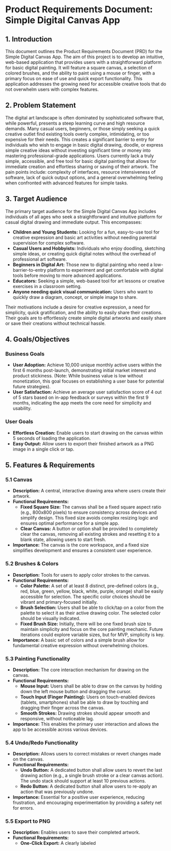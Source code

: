# Product Requirements Document: Simple Digital Canvas App

## 1. Introduction

This document outlines the Product Requirements Document (PRD) for the Simple Digital Canvas App. The aim of this project is to develop an intuitive, web-based application that provides users with a straightforward platform for basic digital painting. It will feature a square canvas, a selection of colored brushes, and the ability to paint using a mouse or finger, with a primary focus on ease of use and quick export functionality. This application addresses the growing need for accessible creative tools that do not overwhelm users with complex features.

## 2. Problem Statement

The digital art landscape is often dominated by sophisticated software that, while powerful, presents a steep learning curve and high resource demands. Many casual users, beginners, or those simply seeking a quick creative outlet find existing tools overly complex, intimidating, or too expensive for their needs. This creates a significant barrier to entry for individuals who wish to engage in basic digital drawing, doodle, or express simple creative ideas without investing significant time or money into mastering professional-grade applications. Users currently lack a truly simple, accessible, and free tool for basic digital painting that allows for immediate creation and effortless sharing or saving of their artwork. The pain points include: complexity of interfaces, resource intensiveness of software, lack of quick output options, and a general overwhelming feeling when confronted with advanced features for simple tasks.

## 3. Target Audience

The primary target audience for the Simple Digital Canvas App includes individuals of all ages who seek a straightforward and intuitive platform for casual digital drawing and immediate output. This encompasses:

*   **Children and Young Students:** Looking for a fun, easy-to-use tool for creative expression and basic art activities without needing parental supervision for complex software.
*   **Casual Users and Hobbyists:** Individuals who enjoy doodling, sketching simple ideas, or creating quick digital notes without the overhead of professional art software.
*   **Beginners in Digital Art:** Those new to digital painting who need a low-barrier-to-entry platform to experiment and get comfortable with digital tools before moving to more advanced applications.
*   **Educators:** Seeking a simple, web-based tool for art lessons or creative exercises in a classroom setting.
*   **Anyone needing quick visual communication:** Users who want to quickly draw a diagram, concept, or simple image to share.

Their motivations include a desire for creative expression, a need for simplicity, quick gratification, and the ability to easily share their creations. Their goals are to effortlessly create simple digital artworks and easily share or save their creations without technical hassle.

## 4. Goals/Objectives

### Business Goals

*   **User Adoption:** Achieve 10,000 unique monthly active users within the first 6 months post-launch, demonstrating initial market interest and product stickiness. (Note: While business value is low without monetization, this goal focuses on establishing a user base for potential future strategies).
*   **User Satisfaction:** Achieve an average user satisfaction score of 4 out of 5 stars based on in-app feedback or surveys within the first 9 months, indicating the app meets the core need for simplicity and usability.

### User Goals

*   **Effortless Creation:** Enable users to start drawing on the canvas within 5 seconds of loading the application.
*   **Easy Output:** Allow users to export their finished artwork as a PNG image in a single click or tap.

## 5. Features & Requirements

### 5.1 Canvas

*   **Description:** A central, interactive drawing area where users create their artwork.
*   **Functional Requirements:**
    *   **Fixed Square Size:** The canvas shall be a fixed square aspect ratio (e.g., 800x800 pixels) to ensure consistency across devices and simplify design. This fixed size avoids complex resizing logic and ensures optimal performance for a simple app.
    *   **Clear Canvas:** A button or option shall be provided to completely clear the canvas, removing all existing strokes and resetting it to a blank state, allowing users to start fresh.
*   **Importance:** The canvas is the core workspace, and a fixed size simplifies development and ensures a consistent user experience.

### 5.2 Brushes & Colors

*   **Description:** Tools for users to apply color strokes to the canvas.
*   **Functional Requirements:**
    *   **Color Palette:** A set of at least 8 distinct, pre-defined colors (e.g., red, blue, green, yellow, black, white, purple, orange) shall be easily accessible for selection. The specific color choices should be vibrant and primary-focused initially.
    *   **Brush Selection:** Users shall be able to click/tap on a color from the palette to select it as their active drawing color. The selected color should be visually indicated.
    *   **Fixed Brush Size:** Initially, there will be one fixed brush size to maintain simplicity and focus on the core painting mechanic. Future iterations could explore variable sizes, but for MVP, simplicity is key.
*   **Importance:** A basic set of colors and a simple brush allow for fundamental creative expression without overwhelming choices.

### 5.3 Painting Functionality

*   **Description:** The core interaction mechanism for drawing on the canvas.
*   **Functional Requirements:**
    *   **Mouse Input:** Users shall be able to draw on the canvas by holding down the left mouse button and dragging the cursor.
    *   **Touch Input (Finger Painting):** Users on touch-enabled devices (tablets, smartphones) shall be able to draw by touching and dragging their finger across the canvas.
    *   **Smooth Strokes:** Drawing strokes should appear smooth and responsive, without noticeable lag.
*   **Importance:** This enables the primary user interaction and allows the app to be accessible across various devices.

### 5.4 Undo/Redo Functionality

*   **Description:** Allows users to correct mistakes or revert changes made on the canvas.
*   **Functional Requirements:**
    *   **Undo Button:** A dedicated button shall allow users to revert the last drawing action (e.g., a single brush stroke or a clear canvas action). The undo stack should support at least 10 previous actions.
    *   **Redo Button:** A dedicated button shall allow users to re-apply an action that was previously undone.
*   **Importance:** Essential for a positive user experience, reducing frustration, and encouraging experimentation by providing a safety net for errors.

### 5.5 Export to PNG

*   **Description:** Enables users to save their completed artwork.
*   **Functional Requirements:**
    *   **One-Click Export:** A clearly labeled 
